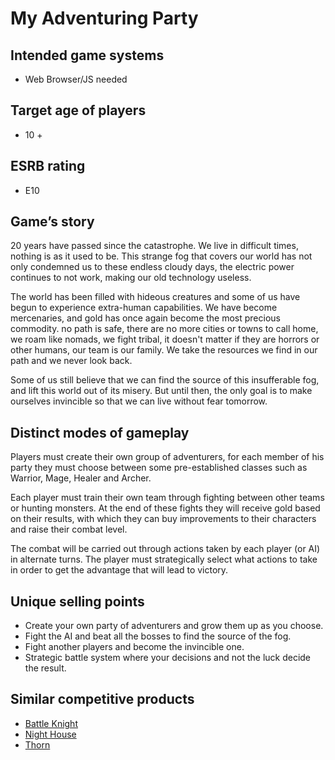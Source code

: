 # My Adventuring Party

## Intended game systems

- Web Browser/JS needed

## Target age of players

- 10 +

## ESRB rating

- E10

## Game’s story

20 years have passed since the catastrophe. We live in difficult times, nothing is as it used to be. This strange fog that covers our world has not only condemned us to these endless cloudy days, the electric power continues to not work, making our old technology useless.

The world has been filled with hideous creatures and some of us have begun to experience extra-human capabilities. We have become mercenaries, and gold has once again become the most precious commodity. no path is safe, there are no more cities or towns to call home, we roam like nomads, we fight tribal, it doesn't matter if they are horrors or other humans, our team is our family. We take the resources we find in our path and we never look back.

Some of us still believe that we can find the source of this insufferable fog, and lift this world out of its misery. But until then, the only goal is to make ourselves invincible so that we can live without fear tomorrow.

## Distinct modes of gameplay

Players must create their own group of adventurers, for each member of his party they must choose between some pre-established classes such as Warrior, Mage, Healer and Archer.

Each player must train their own team through fighting between other teams or hunting monsters. At the end of these fights they will receive gold based on their results, with which they can buy improvements to their characters and raise their combat level.

The combat will be carried out through actions taken by each player (or AI) in alternate turns. The player must strategically select what actions to take in order to get the advantage that will lead to victory.

## Unique selling points

- Create your own party of adventurers and grow them up as you choose.
- Fight the AI and beat all the bosses to find the source of the fog.
- Fight another players and become the invincible one.
- Strategic battle system where your decisions and not the luck decide the result.

## Similar competitive products

- [Battle Knight](https://en.battleknight.gameforge.com/)
- [Night House](http://play2.textadventures.co.uk/Play.aspx?id=7nwoee9ope2_hvfrx8kjvw)
- [Thorn](https://www.torn.com/)
